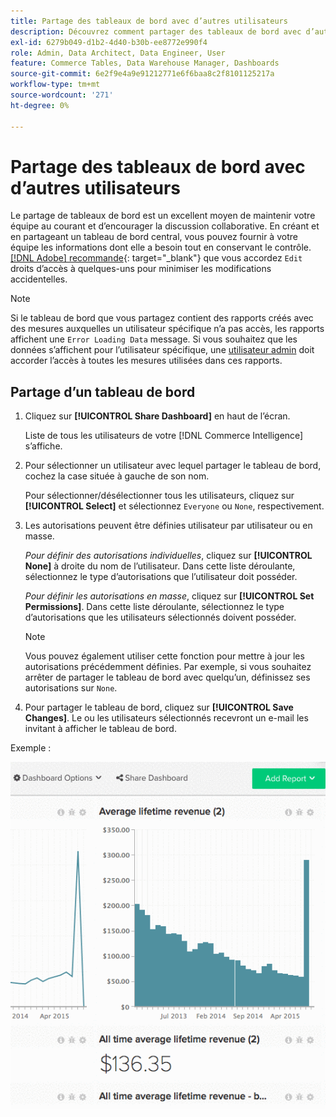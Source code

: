 ```yaml
---
title: Partage des tableaux de bord avec d’autres utilisateurs
description: Découvrez comment partager des tableaux de bord avec d’autres utilisateurs.
exl-id: 6279b049-d1b2-4d40-b30b-ee8772e990f4
role: Admin, Data Architect, Data Engineer, User
feature: Commerce Tables, Data Warehouse Manager, Dashboards
source-git-commit: 6e2f9e4a9e91212771e6f6baa8c2f8101125217a
workflow-type: tm+mt
source-wordcount: '271'
ht-degree: 0%

---
```


# Partage des tableaux de bord avec d’autres utilisateurs

Le partage de tableaux de bord est un excellent moyen de maintenir votre équipe au courant et d’encourager la discussion collaborative. En créant et en partageant un tableau de bord central, vous pouvez fournir à votre équipe les informations dont elle a besoin tout en conservant le contrôle. [[!DNL Adobe] recommande](../../best-practices/share-dashboard-best-practice.md){: target=&quot;_blank&quot;} que vous accordez `Edit` droits d’accès à quelques-uns pour minimiser les modifications accidentelles.

>[!NOTE]
>
>Si le tableau de bord que vous partagez contient des rapports créés avec des mesures auxquelles un utilisateur spécifique n’a pas accès, les rapports affichent une `Error Loading Data` message. Si vous souhaitez que les données s’affichent pour l’utilisateur spécifique, une [utilisateur admin](../../administrator/user-management/user-management.md) doit accorder l’accès à toutes les mesures utilisées dans ces rapports.

## Partage d’un tableau de bord

1. Cliquez sur **[!UICONTROL Share Dashboard]** en haut de l’écran.

   Liste de tous les utilisateurs de votre [!DNL Commerce Intelligence] s’affiche.

1. Pour sélectionner un utilisateur avec lequel partager le tableau de bord, cochez la case située à gauche de son nom.

   Pour sélectionner/désélectionner tous les utilisateurs, cliquez sur **[!UICONTROL Select]** et sélectionnez `Everyone` ou `None`, respectivement.

1. Les autorisations peuvent être définies utilisateur par utilisateur ou en masse.

   *Pour définir des autorisations individuelles*, cliquez sur **[!UICONTROL None]** à droite du nom de l’utilisateur. Dans cette liste déroulante, sélectionnez le type d’autorisations que l’utilisateur doit posséder.

   *Pour définir les autorisations en masse*, cliquez sur **[!UICONTROL Set Permissions]**. Dans cette liste déroulante, sélectionnez le type d’autorisations que les utilisateurs sélectionnés doivent posséder.

   >[!NOTE]
   >
   >Vous pouvez également utiliser cette fonction pour mettre à jour les autorisations précédemment définies. Par exemple, si vous souhaitez arrêter de partager le tableau de bord avec quelqu’un, définissez ses autorisations sur `None`.

1. Pour partager le tableau de bord, cliquez sur **[!UICONTROL Save Changes]**. Le ou les utilisateurs sélectionnés recevront un e-mail les invitant à afficher le tableau de bord.

Exemple :

![tableau de bord du partage](../../assets/Share_Dashboards.gif)
